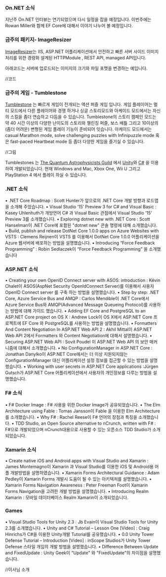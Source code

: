 ### On.NET 소식
지난주  On.NET 인터뷰는 연기되었으며 다시 일정을 잡을 예정입니다. 이번주에는 Rowan Miller와 함께 EF Core에 대해서 이야기 나누어 볼 예정입니다. 

### 금주의 패키지- ImageResizer
[ImageResizer]()는  IIS, ASP.NET 어플리케이션에서  안전하고 빠른 서버 사이드 이미지 처리를 위한 경량화 설계된 HTTPModule , REST API,  managed API입니다.

아래코드는 서버에 업로드되는 이미지의 크기와 파일 포멧을 변경하는 예입니다.

//코드

### 금주의 게임 - Tumblestone
[Tumblestone]() 는 빠르게 게임이 전개되는 액션 퍼즐 게임 입니다. 게임 플레이어는 멀티  모드에서 다른 플레이어와 경쟁 하거나 싱글 스토리모드와 아케이드 모드에서는 자신의 스킬을 좀더 연습하고 다듬을 수 있습니다. Tumblestone의 스토리 캠페인 모드는 약 40 시간 이상의 다양한 난이도의 스토리와  챌린징 퍼즐, 보스 배틀 그리고 10이상의 (좀더 어려운) 변형된 게임 플레이 기능이 준비되어 잇습니다. 아케이드 모드에서는 casual Marathon mode, solve challenging puzzles  with Infinipuzzle mode 혹은 fast-paced Heartbeat mode 등 좀더 다양한 게임을 즐기실 수 있습니다.

//그림

Tumblestones 는 [The Quantum Astrophysicists Guild]() 에서 [Unity](http://unity3d.com/)와 [C#](https://channel9.msdn.com/Series/C-Sharp-Fundamentals-Development-for-Absolute-Beginners) 을 이용하여 개발되었습니다. 현재 Windows and Mac, Xbox One, Wii U 그리고 PlayStation 4 에서 플레이 하실 수 있습니다. 

### .NET 소식
• .NET Core Roadmap : Scott Hunter가 앞으로의 .NET Core 개발 방향과 로드맵을 소개해 주었습니다.
• Visual Studio ‘15’ Preview 3 for C# and Visual Basic : Kasey Uhlenhuth가 개방언어 C# 과 Visual Basic 관점에서  Visual Studio ‘15’ Preview 3를 소개했습니다.
• Exploring dotnet new with .NET Core : Scott Hanselman이 .NET Core에 포함된 "dotnet new" 콘솔 명령에 대해 소개했습니다.
• Build, publish and release DotNet Core 1.0.0 apps on Azure Websites with VSTS : Clemens Reijnen이 VSTS 를 이용해서 DotNet Core 1.0.0 어플리케이션을  Azure 웹서버에 배포하는 방법을 설명했습니다.
• Introducing “Force Feedback Programming” : Robin Sedlaczek이 “Force Feedback Programming” 을 소개했습니다

### ASP.NET 소식
• Creating your own OpenID Connect server with ASOS: introduction : Kévin Chalet이 ASOS(AspNet Security OpenIdConnect Server)를 이용해서 사용자 OpenID Connect server 를 구축 하는 방법을 설명했습니다.
• Step by step: .NET Core, Azure Service Bus and AMQP : Carlos Mendible이 .NET Core에서  Azure Service Bus와 AMQP(Advanced Message Queueing Protocol)를 사용하는 방법에 대해 가이드 했습니다.
• Adding EF Core and PostgreSQL to an ASP.NET Core project on OS X : Andrew Lock이 OS X에서 ASP.NET Core 프로젝트에 EF Core 와 PostgreSQL를 사용하는 방법을 설명했습니다.
• Formatters And Content Negotiation In ASP.NET Web API 2 : Akhil Mittal이 ASP.NET Web API 2에서 Formatters 와 Content Negotiation에 대해서 설명했습니다.
• Securing ASP.NET Web API : Sovit Poudel 이 ASP.NET Web API 의 보안 매커니즘에 대해서 소개했습니다.
• No ConfigurationManager in ASP.NET Core : Jonathan Danylko이 ASP.NET Core에서는 더 이상 지원되지않는  ConfigurationManager 대신 어플리케이션 설정 정보를 접근할 수 있는 방법을 설명했습니다.
• Working with user secrets in ASP.​NET Core applications :Jürgen Gutsch가  ASP.​NET Core 어플리케이션에서 사용자의 개인정보를 다루는 방법을 설명했습니다.

### F# 소식
• F# Docker Image : F# 사용을 위한 Docker Image가 공유되었습니다.
• The Elm Architecture using Fable : Tomas Jansson이 Fable 을 이용한 Elm Architecture를 소개했습니다.
• Why F# : Rachel Reese이 F# 언어의 장점과 특징을 소개했습니다.
• TDD Studio, an Open Source alternative to nCrunch, written with F# ​: F#으로 개발되었으며  nCrunch대용으로 사용할 수 있는  오픈소스 TDD Studio가 소개되었습니다.

### Xamarin 소식
• Create native iOS and Android apps with Visual Studio and Xamarin : James Montemagno이 Xamarin 과 Visual Studio를 이용한 iOS 및 Android용 어플 개발방법을 설명하였습니다. 
• Xamarin Forms Architectural Guidance : Adam Pedley이 Xamarin Forms 개발시 도움이 될 수 있는 아키텍처를 설명했습니다.
• Xamarin Forms Navigation Awareness : Peter Freeman Foot이 Xamarin Forms Navigation을 고려한 개발 방법을 설명했습니다.
• Introducing Realm Xamarin : 모바일 데이터베이스 Realm Xamarin이 소개되었습니다.

### Games
• Visual Studio Tools for Unity 2.3 : Jb Evain이 Visual Studio Tools for Unity 2.3를 소개했습니다.
• Unity and C# Tutorial – Lesson One [Video] : Craig Hinrichs가  C#을 이용한 Unity개발 Tutorial를 공유했습니다.
• 0.0 Unity Tower Defense Tutorial – Introduction [Video] : inScope Studios가 Unity Tower Defense 스타일 개임의 개발 방법을 설명했습니다.
• Difference Between Update and FixedUpdate : Unity Geek이 "Update" 와 "FixedUpdate"의 차이점을 설명했습니다.


//이사님 소개
